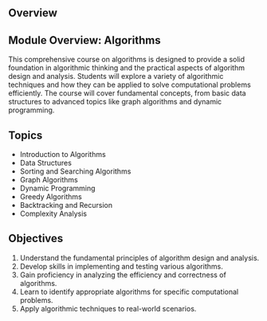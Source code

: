 ## Overview
## Module Overview: Algorithms
This comprehensive course on algorithms is designed to provide a solid foundation in algorithmic thinking and the practical aspects of algorithm design and analysis. Students will explore a variety of algorithmic techniques and how they can be applied to solve computational problems efficiently. The course will cover fundamental concepts, from basic data structures to advanced topics like graph algorithms and dynamic programming.

## Topics
- Introduction to Algorithms
- Data Structures
- Sorting and Searching Algorithms
- Graph Algorithms
- Dynamic Programming
- Greedy Algorithms
- Backtracking and Recursion
- Complexity Analysis

## Objectives
1. Understand the fundamental principles of algorithm design and analysis.
2. Develop skills in implementing and testing various algorithms.
3. Gain proficiency in analyzing the efficiency and correctness of algorithms.
4. Learn to identify appropriate algorithms for specific computational problems.
5. Apply algorithmic techniques to real-world scenarios.

